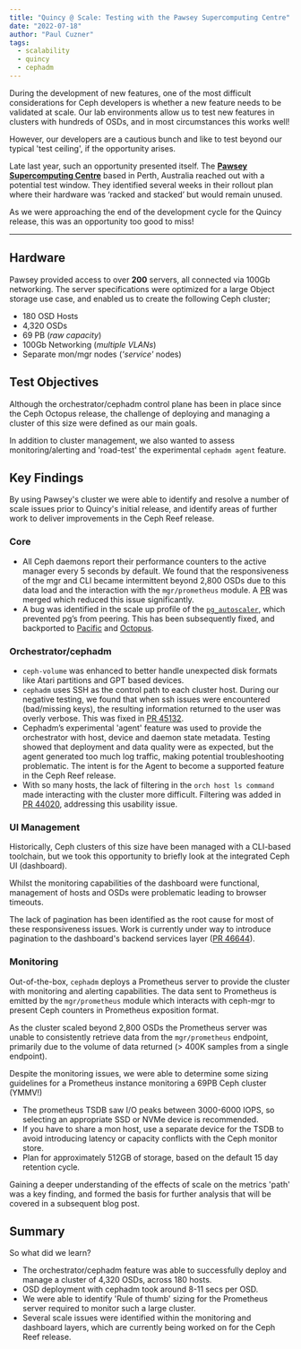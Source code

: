 ```yaml
---
title: "Quincy @ Scale: Testing with the Pawsey Supercomputing Centre"
date: "2022-07-18"
author: "Paul Cuzner"
tags:
  - scalability
  - quincy
  - cephadm
---
```


During the development of new features, one of the most difficult considerations for Ceph developers is whether a new feature needs to be validated at scale. Our lab environments allow us to test new features in clusters with hundreds of OSDs, and in most circumstances this works well!

However, our developers are a cautious bunch and like to test beyond our typical 'test ceiling', if the opportunity arises.

Late last year, such an opportunity presented itself. The **[Pawsey Supercomputing Centre](https://pawsey.org.au/)** based in Perth, Australia reached out with a potential test window. They identified several weeks in their rollout plan where their hardware was ‘racked and stacked’ but would remain unused.

As we were approaching the end of the development cycle for the Quincy release, this was an opportunity too good to miss!

---

## Hardware

Pawsey provided access to over **200** servers, all connected via 100Gb networking. The server specifications were optimized for a large Object storage use case, and enabled us to create the following Ceph cluster;

- 180 OSD Hosts
- 4,320 OSDs
- 69 PB (_raw capacity_)
- 100Gb Networking (_multiple VLANs_)
- Separate mon/mgr nodes (_'service'_ nodes)

## Test Objectives

Although the orchestrator/cephadm control plane has been in place since the Ceph Octopus release, the challenge of deploying and managing a cluster of this size were defined as our main goals.

In addition to cluster management, we also wanted to assess monitoring/alerting and 'road-test' the experimental `cephadm agent` feature.

## Key Findings

By using Pawsey's cluster we were able to identify and resolve a number of scale issues prior to Quincy's initial release, and identify areas of further work to deliver improvements in the Ceph Reef release.

### Core

- All Ceph daemons report their performance counters to the active manager every 5 seconds by default. We found that the responsiveness of the mgr and CLI became intermittent beyond 2,800 OSDs due to this data load and the interaction with the `mgr/prometheus` module. A [PR](https://github.com/ceph/ceph/pull/44162) was merged which reduced this issue significantly.
- A bug was identified in the scale up profile of the [`pg_autoscaler`](https://docs.ceph.com/en/quincy/rados/operations/placement-groups/#autoscaling-placement-groups), which prevented pg’s from peering. This has been subsequently fixed, and backported to [Pacific](https://github.com/ceph/ceph/pull/44869) and [Octopus](https://github.com/ceph/ceph/pull/44541).

### Orchestrator/cephadm

- `ceph-volume` was enhanced to better handle unexpected disk formats like Atari partitions and GPT based devices.
- `cephadm` uses SSH as the control path to each cluster host. During our negative testing, we found that when ssh issues were encountered (bad/missing keys), the resulting information returned to the user was overly verbose. This was fixed in [PR 45132](https://github.com/ceph/ceph/pull/45132).
- Cephadm’s experimental 'agent' feature was used to provide the orchestrator with host, device and daemon state metadata. Testing showed that deployment and data quality were as expected, but the agent generated too much log traffic, making potential troubleshooting problematic. The intent is for the Agent to become a supported feature in the Ceph Reef release.
- With so many hosts, the lack of filtering in the `orch host ls command` made interacting with the cluster more difficult. Filtering was added in [PR 44020](https://github.com/ceph/ceph/pull/44020), addressing this usability issue.

### UI Management

Historically, Ceph clusters of this size have been managed with a CLI-based toolchain, but we took this opportunity to briefly look at the integrated Ceph UI (dashboard).

Whilst the monitoring capabilities of the dashboard were functional, management of hosts and OSDs were problematic leading to browser timeouts.

The lack of pagination has been identified as the root cause for most of these responsiveness issues. Work is currently under way to introduce pagination to the dashboard's backend services layer ([PR 46644](https://github.com/ceph/ceph/pull/46644/)).

### Monitoring

Out-of-the-box, `cephadm` deploys a Prometheus server to provide the cluster with monitoring and alerting capabilities. The data sent to Prometheus is emitted by the `mgr/prometheus` module which interacts with ceph-mgr to present Ceph counters in Prometheus exposition format.

As the cluster scaled beyond 2,800 OSDs the Prometheus server was unable to consistently retrieve data from the `mgr/prometheus` endpoint, primarily due to the volume of data returned (> 400K samples from a single endpoint).

Despite the monitoring issues, we were able to determine some sizing guidelines for a Prometheus instance monitoring a 69PB Ceph cluster (YMMV!)

- The prometheus TSDB saw I/O peaks between 3000-6000 IOPS, so selecting an appropriate SSD or NVMe device is recommended.
- If you have to share a mon host, use a separate device for the TSDB to avoid introducing latency or capacity conflicts with the Ceph monitor store.
- Plan for approximately 512GB of storage, based on the default 15 day retention cycle.

Gaining a deeper understanding of the effects of scale on the metrics 'path' was a key finding, and formed the basis for further analysis that will be covered in a subsequent blog post.

## Summary

So what did we learn?

- The orchestrator/cephadm feature was able to successfully deploy and manage a cluster of 4,320 OSDs, across 180 hosts.
- OSD deployment with cephadm took around 8-11 secs per OSD.
- We were able to identify 'Rule of thumb' sizing for the Prometheus server required to monitor such a large cluster.
- Several scale issues were identified within the monitoring and dashboard layers, which are currently being worked on for the Ceph Reef release.
